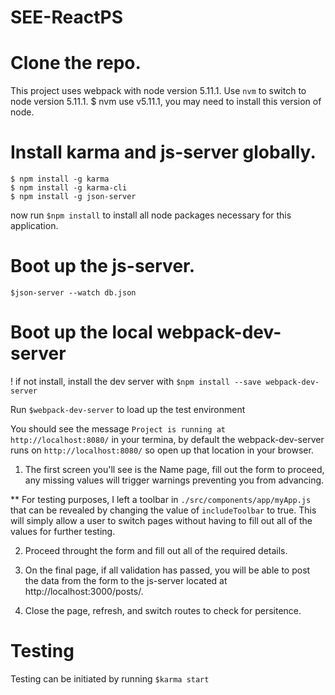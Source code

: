 # SEE-ReactPS

# Clone the repo.

This project uses webpack with node version 5.11.1.
Use `nvm` to switch to node version 5.11.1.
$ nvm use v5.11.1, you may need to install this version of node.

# Install karma and js-server globally.

```
$ npm install -g karma
$ npm install -g karma-cli
$ npm install -g json-server
```
now run `$npm install` to install all node packages necessary for this application.

# Boot up the js-server.

`$json-server --watch db.json`

# Boot up the local webpack-dev-server
! if not install, install the dev server with `$npm install --save webpack-dev-server`

Run `$webpack-dev-server` to load up the test environment

You should see the message `Project is running at http://localhost:8080/` in your termina, by default the webpack-dev-server runs on `http://localhost:8080/` so open up that location in your browser.

1. The first screen you'll see is the Name page, fill out the form to proceed, any missing values will trigger warnings preventing you from advancing.

** For testing purposes, I left a toolbar in `./src/components/app/myApp.js` that can be revealed by changing the value of `includeToolbar` to true. This will simply allow a user to switch pages without having to fill out all of the values for further testing. 

2. Proceed throught the form and fill out all of the required details.

3. On the final page, if all validation has passed, you will be able to post the data from the form to the js-server located at http://localhost:3000/posts/.

4. Close the page, refresh, and switch routes to check for persitence. 

# Testing 

Testing can be initiated by running `$karma start`

